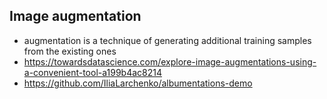 ## Image augmentation
* augmentation is a technique of generating additional training samples from the existing ones
* https://towardsdatascience.com/explore-image-augmentations-using-a-convenient-tool-a199b4ac8214
* https://github.com/IliaLarchenko/albumentations-demo